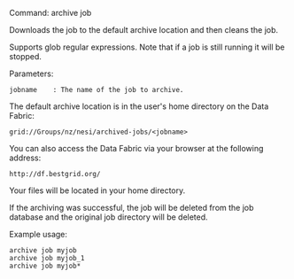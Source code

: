 Command: archive job <jobname>

Downloads the job to the default archive location and then cleans the job.

Supports glob regular expressions. Note that if a job is still running it will be stopped.

Parameters:

    jobname    : The name of the job to archive. 

The default archive location is in the user's home directory on the Data Fabric:

    grid://Groups/nz/nesi/archived-jobs/<jobname>

You can also access the Data Fabric via your browser at the following address:

    http://df.bestgrid.org/

Your files will be located in your home directory.

If the archiving was successful, the job will be deleted from the job database and the original job directory will be deleted.


Example usage:

    archive job myjob
    archive job myjob_1
    archive job myjob*

